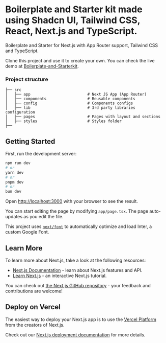# Boilerplate and Starter kit made using Shadcn UI, Tailwind CSS, React, Next.js and TypeScript.

Boilerplate and Starter for Next.js with App Router support, Tailwind CSS and TypeScript.

Clone this project and use it to create your own. You can check the live demo at [Boilerplate-and-Starterkit](https://github.com/Riyadh-Muradi/Boilerplate-and-Starterkit).

### Project structure

```shell
├── src
│   ├── app                         # Next JS App (App Router)
│   ├── components                  # Reusable components
│   ├── config                      # Components configs
│   ├── lib                         # 3rd party libraries configuration
│   ├── pages                       # Pages with layout and sections
│   ├── styles                      # Styles folder
├──
```

## Getting Started

First, run the development server:

```bash
npm run dev
# or
yarn dev
# or
pnpm dev
# or
bun dev
```

Open [http://localhost:3000](http://localhost:3000) with your browser to see the result.

You can start editing the page by modifying `app/page.tsx`. The page auto-updates as you edit the file.

This project uses [`next/font`](https://nextjs.org/docs/basic-features/font-optimization) to automatically optimize and load Inter, a custom Google Font.

## Learn More

To learn more about Next.js, take a look at the following resources:

- [Next.js Documentation](https://nextjs.org/docs) - learn about Next.js features and API.
- [Learn Next.js](https://nextjs.org/learn) - an interactive Next.js tutorial.

You can check out [the Next.js GitHub repository](https://github.com/vercel/next.js/) - your feedback and contributions are welcome!

## Deploy on Vercel

The easiest way to deploy your Next.js app is to use the [Vercel Platform](https://vercel.com/new?utm_medium=default-template&filter=next.js&utm_source=create-next-app&utm_campaign=create-next-app-readme) from the creators of Next.js.

Check out our [Next.js deployment documentation](https://nextjs.org/docs/deployment) for more details.
